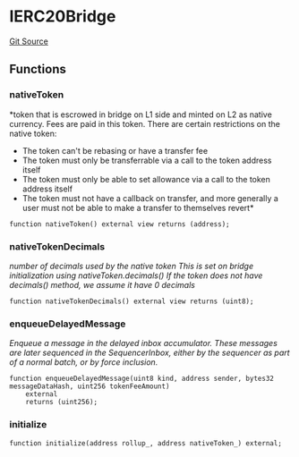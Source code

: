 # IERC20Bridge
[Git Source](https://github.com/G7DAO/protocol/blob/874893f46ced0a2b968b4e0f586d9ae4b81435ce/contracts/interfaces/IERC20Bridge.sol)


## Functions
### nativeToken

*token that is escrowed in bridge on L1 side and minted on L2 as native currency.
Fees are paid in this token. There are certain restrictions on the native token:
- The token can't be rebasing or have a transfer fee
- The token must only be transferrable via a call to the token address itself
- The token must only be able to set allowance via a call to the token address itself
- The token must not have a callback on transfer, and more generally a user must not be able to make a transfer to themselves revert*


```solidity
function nativeToken() external view returns (address);
```

### nativeTokenDecimals

*number of decimals used by the native token
This is set on bridge initialization using nativeToken.decimals()
If the token does not have decimals() method, we assume it have 0 decimals*


```solidity
function nativeTokenDecimals() external view returns (uint8);
```

### enqueueDelayedMessage

*Enqueue a message in the delayed inbox accumulator.
These messages are later sequenced in the SequencerInbox, either
by the sequencer as part of a normal batch, or by force inclusion.*


```solidity
function enqueueDelayedMessage(uint8 kind, address sender, bytes32 messageDataHash, uint256 tokenFeeAmount)
    external
    returns (uint256);
```

### initialize


```solidity
function initialize(address rollup_, address nativeToken_) external;
```

